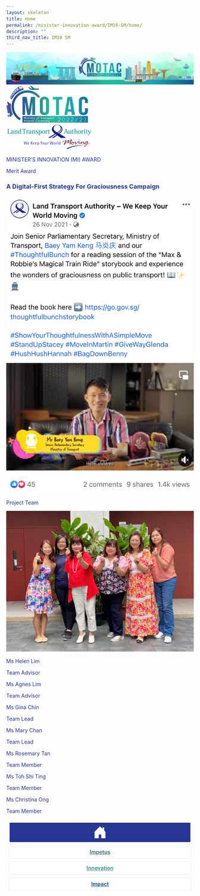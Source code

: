 ```yaml
---
layout: skeleton
title: Home
permalink: /minister-innovation-award/IM10-SM/home/
description: ""
third_nav_title: IM10 SM
---
```

<style type="text/css">
   .text-pri {
     color: #273592;
   }

   .nav-tabs {
     border-bottom: none !important;
     overflow: hidden !important;
   }

   .nav-link {
     margin: 8px !important;
     border-radius: 0px !important;
     font-weight: 700 !important;
     padding: 0.5rem 2.8rem !important;
   }

   .link-home {
     border: 1px solid #eee !important;
     color: #fff !important;
     background: rgb(39, 54, 149) !important;
     display: flex;
     justify-content: center;
     align-items: center;
   }

   .link-project {
     border: 1px solid #eee !important;
     color: rgb(83, 114, 122) !important;
     background-color: #fff !important;
     display: flex;
     justify-content: center;
     align-items: center;
   }

   .link-project.active {
     border: none !important;
     color: #fff !important;
     background: rgb(41, 115, 144) !important;
   }

   .link-solution {
     border: 1px solid #eee !important;
     color: rgb(69, 148, 145) !important;
     background-color: #fff !important;
     display: flex;
     justify-content: center;
     align-items: center;
   }

   .link-solution.active {
     border: none !important;
     color: #fff !important;
     background: rgb(34, 155, 189) !important;
   }

   .link-impact {
     border: 1px solid #eee !important;
     color: rgb(41, 95, 120) !important;
     background-color: #fff !important;
     display: flex;
     justify-content: center;
     align-items: center;
   }

   .link-impact.active {
     border: none !important;
     color: #fff !important;
     background: rgb(10, 91, 142) !important;
   }
 </style>
<img src="/images/hero.png" class="img-fluid"  alt="hero"/>
 <div class="container-fluid py-5 text-pri card-bg my-5">
   <div class="row">
     <div class="col-sm-12 pt-4 pb-3 text-center">
       <img src="/images/Logos/MOTAC_header.png" alt="motac logo" class="img-fluid" />
     </div>
   </div>
   <div class="row border border-info">
     <div class="col-sm-4 py-3 text-center d-flex flex-column align-items-center justify-content-center">
       <img src="/images/Logos/LTA.png" class="img-fluid" alt="LTA" />
     </div>
     <div class="col-sm-8 py-3 text-center bg-primary d-flex justify-content-center flex-column aligin-items-center">
       <p class="mb-1 text-light font-weight-bold raleway-font"> MINISTER’S INNOVATION (MI) AWARD </p>
       <p class="mb-0 distinguished-award">Merit Award</p>
     </div>
   </div>
   <div class="row">
     <div class="col-12 py-3">
       <h3 class="text-center font-weight-bold"> A Digital-First Strategy For Graciousness Campaign </h3>
     </div>
     <div class="col-sm-8 mx-auto text-center py-3">
       <img src="/images/MI/IM10/Item 3 - Iconic Picture.png" class="img-fluid border my-5" />
     </div>
   </div>
   <div class="row">
     <div class="col-sm-12 text-center py-2 my-2 bg-heading">
       <p class="mb-0 h3 font-weight-bold text-uppercase text-light"> Project Team​ </p>
     </div>
     <div class="col-sm-8 text-center mx-auto py-3">
       <img src="/images/MI/IM10/Graciousness Grp photo.jpg" class="img-fluid border border-5 border-secondary" alt="" />
     </div>
     <div class="col-sm-11 mx-auto my-3">
       <div class="row">
         <div class="col-sm-6 mb-5">
           <div class="row">
             <div class="col-sm-6">
               <p class="mb-2 text-pri font-weight-bold">Ms Helen Lim</p>
             </div>
             <div class="col-sm-6">
               <p class="mb-2 text-pri font-weight-bold">Team Advisor</p>
             </div>
           </div>
           <div class="row">
             <div class="col-sm-6">
               <p class="mb-2 text-pri font-weight-bold">Ms Agnes Lim</p>
             </div>
             <div class="col-sm-6">
               <p class="mb-2 text-pri font-weight-bold">Team Advisor</p>
             </div>
           </div>
           <div class="row">
             <div class="col-sm-6">
               <p class="mb-2 text-pri font-weight-bold">Ms Gina Chin</p>
             </div>
             <div class="col-sm-6">
               <p class="mb-2 text-pri font-weight-bold">Team Lead</p>
             </div>
           </div>
           <div class="row">
             <div class="col-sm-6">
               <p class="mb-2 text-pri font-weight-bold">Ms Mary Chan</p>
             </div>
             <div class="col-sm-6">
               <p class="mb-2 text-pri font-weight-bold">Team Lead</p>
             </div>
           </div>
         </div>
         <!-- //Second Line Code -->
         <div class="col-sm-6 mb-5">
           <div class="row">
             <div class="col-sm-6">
               <p class="mb-2 text-pri font-weight-bold">Ms Rosemary Tan</p>
             </div>
             <div class="col-sm-6">
               <p class="mb-2 text-pri font-weight-bold">Team Member</p>
             </div>
           </div>
           <div class="row">
             <div class="col-sm-6">
               <p class="mb-2 text-pri font-weight-bold">Ms Toh Shi Ting</p>
             </div>
             <div class="col-sm-6">
               <p class="mb-2 text-pri font-weight-bold">Team Member</p>
             </div>
           </div>
           <div class="row">
             <div class="col-sm-6">
               <p class="mb-2 text-pri font-weight-bold">Ms Christina Ong</p>
             </div>
             <div class="col-sm-6">
               <p class="mb-2 text-pri font-weight-bold">Team Member</p>
             </div>
           </div>
         </div>
       </div>
     </div>
   </div>
   <nav>
     <div class="nav nav-tabs nav-fill" id="nav-tab" role="tablist">
       <a class="nav-link active text-uppercase link-home text-decoration-none" id="nav-home-tab" href="/minister-innovation-award/IM10-SM/home/">
         <svg xmlns="http://www.w3.org/2000/svg" width="36" height="36" fill="currentColor" class="bi bi-house-door-fill" viewBox="0 0 16 16">
           <path d="M6.5 14.5v-3.505c0-.245.25-.495.5-.495h2c.25 0 .5.25.5.5v3.5a.5.5 0 0 0 .5.5h4a.5.5 0 0 0 .5-.5v-7a.5.5 0 0 0-.146-.354L13 5.793V2.5a.5.5 0 0 0-.5-.5h-1a.5.5 0 0 0-.5.5v1.293L8.354 1.146a.5.5 0 0 0-.708 0l-6 6A.5.5 0 0 0 1.5 7.5v7a.5.5 0 0 0 .5.5h4a.5.5 0 0 0 .5-.5Z" />
         </svg>
       </a>
       <a class="nav-link link-project text-decoration-none" id="nav-project-tab" href="/minister-innovation-award/IM10-SM/impetus/"> Impetus </a>
       <a class="nav-link link-solution text-decoration-none" id="nav-solution-tab" href="/minister-innovation-award/IM10-SM/innovation/"> Innovation</a>
       <a class="nav-link link-impact text-decoration-none" id="nav-impact-tab" href="/minister-innovation-award/IM10-SM/impact/"> Impact</a>
     </div>
   </nav>
 </div>